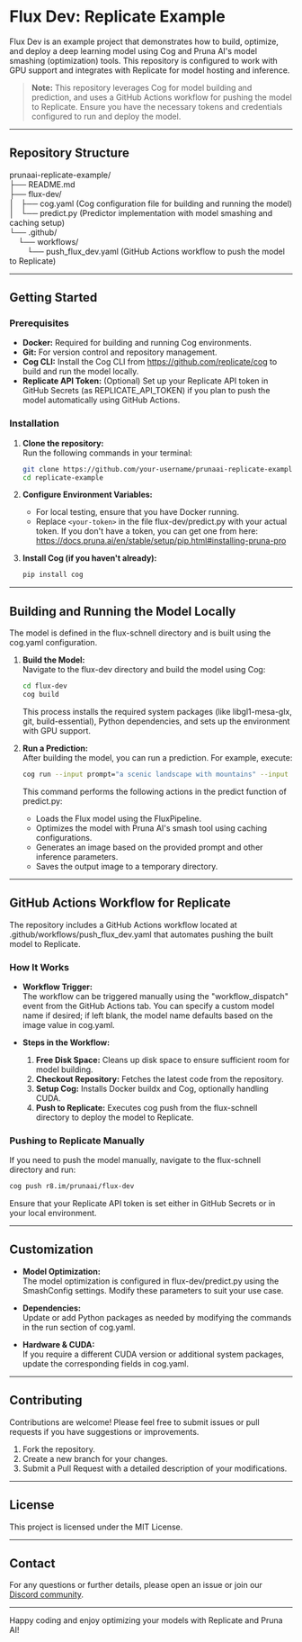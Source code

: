 # Flux Dev: Replicate Example

Flux Dev is an example project that demonstrates how to build, optimize, and deploy a deep learning model using Cog and Pruna AI's model smashing (optimization) tools. This repository is configured to work with GPU support and integrates with Replicate for model hosting and inference.

> **Note:** This repository leverages Cog for model building and prediction, and uses a GitHub Actions workflow for pushing the model to Replicate. Ensure you have the necessary tokens and credentials configured to run and deploy the model.

---

## Repository Structure

prunaai-replicate-example/  
├── README.md  
├── flux-dev/  
│   ├── cog.yaml       (Cog configuration file for building and running the model)  
│   └── predict.py     (Predictor implementation with model smashing and caching setup)  
└── .github/  
    └── workflows/  
        └── push_flux_dev.yaml  (GitHub Actions workflow to push the model to Replicate)

---

## Getting Started

### Prerequisites

- **Docker:** Required for building and running Cog environments.
- **Git:** For version control and repository management.
- **Cog CLI:** Install the Cog CLI from https://github.com/replicate/cog to build and run the model locally.
- **Replicate API Token:** (Optional) Set up your Replicate API token in GitHub Secrets (as REPLICATE_API_TOKEN) if you plan to push the model automatically using GitHub Actions.

### Installation
1. **Clone the repository:**  
   Run the following commands in your terminal:  
   ```bash
   git clone https://github.com/your-username/prunaai-replicate-example.git  
   cd replicate-example
   ```
2. **Configure Environment Variables:**  
   - For local testing, ensure that you have Docker running.  
   - Replace `<your-token>` in the file flux-dev/predict.py with your actual token. If you don't have a token, you can get one from here: https://docs.pruna.ai/en/stable/setup/pip.html#installing-pruna-pro

3. **Install Cog (if you haven't already):**  
   ```bash
   pip install cog
   ```

---

## Building and Running the Model Locally

The model is defined in the flux-schnell directory and is built using the cog.yaml configuration.

1. **Build the Model:**  
   Navigate to the flux-dev directory and build the model using Cog:  
   ```bash
   cd flux-dev  
   cog build
   ```

   This process installs the required system packages (like libgl1-mesa-glx, git, build-essential), Python dependencies, and sets up the environment with GPU support.

2. **Run a Prediction:**  
   After building the model, you can run a prediction. For example, execute:  
   ```bash
   cog run --input prompt="a scenic landscape with mountains" --input num_inference_steps=28 --input guidance_scale=7.5
   ```

   This command performs the following actions in the predict function of predict.py:
   - Loads the Flux model using the FluxPipeline.
   - Optimizes the model with Pruna AI's smash tool using caching configurations.
   - Generates an image based on the provided prompt and other inference parameters.
   - Saves the output image to a temporary directory.

---

## GitHub Actions Workflow for Replicate

The repository includes a GitHub Actions workflow located at .github/workflows/push_flux_dev.yaml that automates pushing the built model to Replicate.

### How It Works

- **Workflow Trigger:**  
  The workflow can be triggered manually using the "workflow_dispatch" event from the GitHub Actions tab. You can specify a custom model name if desired; if left blank, the model name defaults based on the image value in cog.yaml.

- **Steps in the Workflow:**  
  1. **Free Disk Space:** Cleans up disk space to ensure sufficient room for model building.  
  2. **Checkout Repository:** Fetches the latest code from the repository.  
  3. **Setup Cog:** Installs Docker buildx and Cog, optionally handling CUDA.  
  4. **Push to Replicate:** Executes cog push from the flux-schnell directory to deploy the model to Replicate.

### Pushing to Replicate Manually

If you need to push the model manually, navigate to the flux-schnell directory and run:  

```bash
cog push r8.im/prunaai/flux-dev  
```

Ensure that your Replicate API token is set either in GitHub Secrets or in your local environment.

---

## Customization

- **Model Optimization:**  
  The model optimization is configured in flux-dev/predict.py using the SmashConfig settings. Modify these parameters to suit your use case.

- **Dependencies:**  
  Update or add Python packages as needed by modifying the commands in the run section of cog.yaml.

- **Hardware & CUDA:**  
  If you require a different CUDA version or additional system packages, update the corresponding fields in cog.yaml.

---

## Contributing

Contributions are welcome! Please feel free to submit issues or pull requests if you have suggestions or improvements.

1. Fork the repository.
2. Create a new branch for your changes.
3. Submit a Pull Request with a detailed description of your modifications.

---

## License

This project is licensed under the MIT License.

---

## Contact

For any questions or further details, please open an issue or join our [Discord community](https://discord.com/invite/rskEr4BZJx).

---

Happy coding and enjoy optimizing your models with Replicate and Pruna AI!